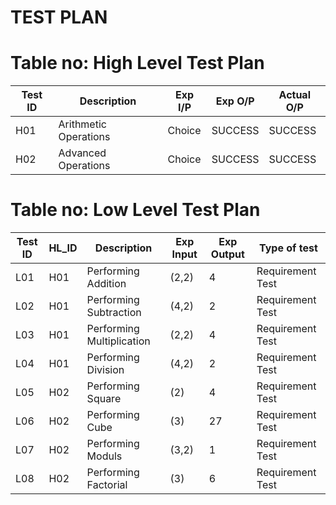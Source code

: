 # TEST PLAN <BR/>


# Table no: High Level Test Plan

|   Test ID      |      Description            |    Exp I/P    |     Exp O/P    |     Actual O/P     |
|--------------|-----------------------------|---------------|----------------|--------------------|
|   H01        |     Arithmetic Operations   |    Choice     |    SUCCESS     |     SUCCESS        |
|   H02        |     Advanced Operations     |    Choice     |    SUCCESS     |     SUCCESS        |



# Table no: Low Level Test Plan

|    Test ID  |     HL_ID     |       Description      |     Exp Input    |    Exp Output    |     Type of test      |
|-------------|---------------|------------------------|------------------|------------------|-----------------------|
|    L01      |     H01       |  Performing Addition   |    (2,2)         |     4            |    Requirement Test                 |
|    L02      |     H01       |  Performing Subtraction   |    (4,2)      |     2            |        Requirement Test              |
|    L03      |     H01       |  Performing Multiplication  |   (2,2)     |     4            |        Requirement Test              |
|    L04      |     H01       |  Performing Division   |     (4,2)      |      2     |      Requirement Test       |
|    L05      |     H02       |  Performing Square     |     (2)      |      4     |      Requirement Test      |
|    L06      |     H02       |  Performing Cube       |     (3)      |      27    |      Requirement Test      |
|    L07      |     H02       |  Performing Moduls     |     (3,2)      |      1     |      Requirement Test   |
|    L08      |     H02       |  Performing Factorial  |     (3)        |      6     |      Requirement Test      |
